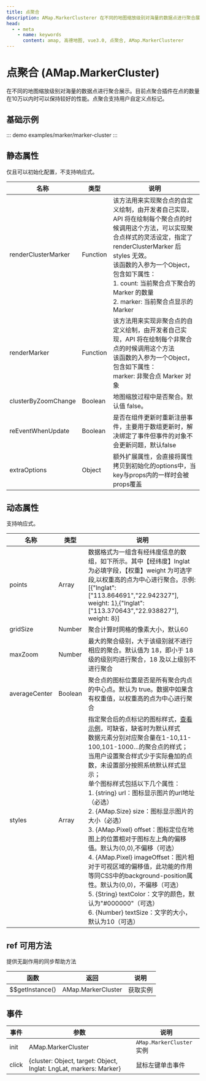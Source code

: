 ```yaml
---
title: 点聚合
description: AMap.MarkerClusterer 在不同的地图缩放级别对海量的数据点进行聚合展示
head:
  - - meta
    - name: keywords
      content: amap, 高德地图, vue3.0, 点聚合, AMap.MarkerClusterer
---
```


# 点聚合 (AMap.MarkerCluster)
在不同的地图缩放级别对海量的数据点进行聚合展示。目前点聚合插件在点的数量在10万以内时可以保持较好的性能。点聚合支持用户自定义点标记。

## 基础示例

::: demo
examples/marker/marker-cluster
:::


## 静态属性
仅且可以初始化配置，不支持响应式。

名称 | 类型 | 说明
---|---|---|
renderClusterMarker  | Function | 该方法用来实现聚合点的自定义绘制，由开发者自己实现，API 将在绘制每个聚合点的时候调用这个方法，可以实现聚合点样式的灵活设定，指定了 renderClusterMarker 后 styles 无效。<br/>该函数的入参为一个Object，包含如下属性：<br/>1. count: 当前聚合点下聚合的 Marker 的数量<br/>2. marker: 当前聚合点显示的 Marker
renderMarker  | Function | 该方法用来实现非聚合点的自定义绘制，由开发者自己实现，API 将在绘制每个非聚合点的时候调用这个方法<br/>该函数的入参为一个Object，包含如下属性：<br/>marker: 非聚合点 Marker 对象
clusterByZoomChange | Boolean | 地图缩放过程中是否聚合。默认值 false。
reEventWhenUpdate | Boolean | 是否在组件更新时重新注册事件，主要用于数组更新时，解决绑定了事件但事件的对象不会更新问题，默认false
extraOptions | Object | 额外扩展属性，会直接将属性拷贝到初始化的options中，当key与props内的一样时会被props覆盖

## 动态属性
支持响应式。

名称 | 类型 | 说明
---|---|---|
points | Array | 数据格式为一组含有经纬度信息的数组，如下所示。其中【经纬度】lnglat 为必填字段，【权重】weight 为可选字段,以权重高的点为中心进行聚合。示例: [{"lnglat":["113.864691","22.942327"], weight: 1},{"lnglat":["113.370643","22.938827"], weight: 8}]
gridSize | Number | 聚合计算时网格的像素大小，默认60
maxZoom | Number | 最大的聚合级别，大于该级别就不进行相应的聚合。默认值为 18，即小于 18 级的级别均进行聚合，18 及以上级别不进行聚合
averageCenter | Boolean | 聚合点的图标位置是否是所有聚合内点的中心点。默认为 true。数据中如果含有权重值，以权重高的点为中心进行聚合
styles | Array | 指定聚合后的点标记的图标样式，[查看示例](https://lbs.amap.com/demo/jsapi-v2/example/mass-markers/markerclusterer)，可缺省，缺省时为默认样式<br/>数据元素分别对应聚合量在1-10,11-100,101-1000…的聚合点的样式；<br/>当用户设置聚合样式少于实际叠加的点数，未设置部分按照系统默认样式显示；<br/>单个图标样式包括以下几个属性：<br/>1. {string} url：图标显示图片的url地址（必选）<br/>2. {AMap.Size} size：图标显示图片的大小（必选）<br/>3. {AMap.Pixel} offset：图标定位在地图上的位置相对于图标左上角的偏移值。默认为(0,0),不偏移（可选）<br/>4. {AMap.Pixel} imageOffset：图片相对于可视区域的偏移值，此功能的作用等同CSS中的background-position属性。默认为(0,0)，不偏移（可选）<br/>5. {String} textColor：文字的颜色，默认为"#000000"（可选）<br/>6. {Number} textSize：文字的大小，默认为10（可选）


## ref 可用方法
提供无副作用的同步帮助方法

函数 | 返回 | 说明
---|---|---|
$$getInstance() | AMap.MarkerCluster | 获取实例

## 事件

事件 | 参数 | 说明
---|---|---|
init | AMap.MarkerCluster | `AMap.MarkerCluster`实例
click | {cluster: Object, target: Object, lnglat: LngLat, markers: Marker} | 鼠标左键单击事件
